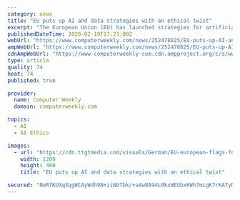 ```yaml
---
category: news
title: "EU puts up AI and data strategies with an ethical twist"
excerpt: "The European Union (EU) has launched strategies for artificial intelligence (AI) and the “data economy”, with ethics and transparency as watchwords. It has also presented what it calls the “human-centric development of AI” as critical to “fighting climate change”. The European Commission (EC) said in a statement that it favours a ..."
publishedDateTime: 2020-02-19T17:23:00Z
webUrl: "https://www.computerweekly.com/news/252478825/EU-puts-up-AI-and-data-strategies-with-an-ethical-twist"
ampWebUrl: "https://www.computerweekly.com/news/252478825/EU-puts-up-AI-and-data-strategies-with-an-ethical-twist?amp=1"
cdnAmpWebUrl: "https://www-computerweekly-com.cdn.ampproject.org/c/s/www.computerweekly.com/news/252478825/EU-puts-up-AI-and-data-strategies-with-an-ethical-twist?amp=1"
type: article
quality: 74
heat: 74
published: true

provider:
  name: Computer Weekly
  domain: computerweekly.com

topics:
  - AI
  - AI Ethics

images:
  - url: "https://cdn.ttgtmedia.com/visuals/German/EU-european-flags-fotolia.jpg"
    width: 1200
    height: 400
    title: "EU puts up AI and data strategies with an ethical twist"

secured: "NeRfKUXqXqgWCAyWdh9N+ziNbTbk/+a4w8A94L0kxWEUbxKWh7mLgK7rKATyMoZqCCy0Wbh/RukPHJcDzaaFjRDHyPplvkyP4wATIy+XOY0Rux2GXyWtS4rF82zyxyvXp3wQtVxJbZz5HscfCKVQVDPSDvjY+hGFuK4nClJqfoRez9wGP/1JY0vA8Llf0OjQvWrb2jiRFPr59Uo1Lu4Elws0/hTDURzb0cT18P7l+F5p1FCzVp0IzQzbkroyAVL9L/LzgZot5As9WcS5ylRjKrs0NC75aPZPfk/OJDlgtsmvC6I+SeqVE8Wlnt+V/KmM;/LKZPr5PspfW0dcd4BEj3g=="
---
```


